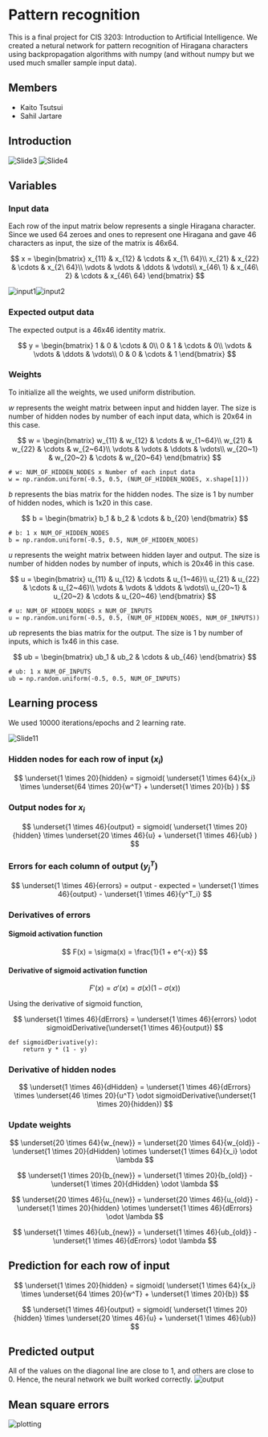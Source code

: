# Pattern recognition
This is a final project for CIS 3203: Introduction to Artificial Intelligence. We created a netural network for pattern recognition of Hiragana characters using backpropagation algorithms with numpy (and without numpy but we used much smaller sample input data).

## Members
- Kaito Tsutsui
- Sahil Jartare

## Introduction
![Slide3](https://github.com/ktsu2i/pattern-recognition/assets/101069375/44f13eda-7f6a-4cdb-b317-1f17dce58149)
![Slide4](https://github.com/ktsu2i/pattern-recognition/assets/101069375/a47cf0d0-af1b-44d2-9df0-5b6f4c2eb6a4)

## Variables
### Input data
Each row of the input matrix below represents a single Hiragana character. Since we used 64 zeroes and ones to represent one Hiragana and gave 46 characters as input, the size of the matrix is 46x64.

$$
x =
\begin{bmatrix}
x_{11} & x_{12} & \cdots & x_{1\ 64}\\
x_{21} & x_{22} & \cdots & x_{2\ 64}\\
\vdots & \vdots & \ddots & \vdots\\
x_{46\ 1} & x_{46\ 2} & \cdots & x_{46\ 64}
\end{bmatrix}
$$

![input1](https://github.com/ktsu2i/pattern-recognition/assets/101069375/f46eaff5-5109-4b14-82d7-2f360da5dac4)![input2](https://github.com/ktsu2i/pattern-recognition/assets/101069375/527792b3-0ae7-435d-be86-ce7f898f850e)

### Expected output data
The expected output is a 46x46 identity matrix.

$$
y =
\begin{bmatrix}
1 & 0 & \cdots & 0\\
0 & 1 & \cdots & 0\\
\vdots & \vdots & \ddots & \vdots\\
0 & 0 & \cdots & 1
\end{bmatrix}
$$

### Weights
To initialize all the weights, we used uniform distribution.

$w$ represents the weight matrix between input and hidden layer. The size is number of hidden nodes by number of each input data, which is 20x64 in this case.

$$
w =
\begin{bmatrix}
w_{11} & w_{12} & \cdots & w_{1~64}\\
w_{21} & w_{22} & \cdots & w_{2~64}\\
\vdots & \vdots & \ddots & \vdots\\
w_{20~1} & w_{20~2} & \cdots & w_{20~64}
\end{bmatrix}
$$

```
# w: NUM_OF_HIDDEN_NODES x Number of each input data
w = np.random.uniform(-0.5, 0.5, (NUM_OF_HIDDEN_NODES, x.shape[1]))
```

$b$ represents the bias matrix for the hidden nodes. The size is 1 by number of hidden nodes, which is 1x20 in this case.

$$
b =
\begin{bmatrix}
b_1 & b_2 & \cdots & b_{20}
\end{bmatrix}
$$

```
# b: 1 x NUM_OF_HIDDEN_NODES
b = np.random.uniform(-0.5, 0.5, NUM_OF_HIDDEN_NODES)
```

$u$ represents the weight matrix between hidden layer and output. The size is number of hidden nodes by number of inputs, which is 20x46 in this case.

$$
u =
\begin{bmatrix}
u_{11} & u_{12} & \cdots & u_{1~46}\\
u_{21} & u_{22} & \cdots & u_{2~46}\\
\vdots & \vdots & \ddots & \vdots\\
u_{20~1} & u_{20~2} & \cdots & u_{20~46}
\end{bmatrix}
$$

```
# u: NUM_OF_HIDDEN_NODES x NUM_OF_INPUTS
u = np.random.uniform(-0.5, 0.5, (NUM_OF_HIDDEN_NODES, NUM_OF_INPUTS))
```

$ub$ represents the bias matrix for the output. The size is 1 by number of inputs, which is 1x46 in  this case.

$$
ub =
\begin{bmatrix}
ub_1 & ub_2 & \cdots & ub_{46}
\end{bmatrix}
$$

```
# ub: 1 x NUM_OF_INPUTS
ub = np.random.uniform(-0.5, 0.5, NUM_OF_INPUTS)
```

## Learning process
We used 10000 iterations/epochs and 2 learning rate.

![Slide11](https://github.com/ktsu2i/pattern-recognition/assets/101069375/8d9b8b13-8c9e-4243-b055-0811192e842f)

### Hidden nodes for each row of input ($x_i$)

$$
\underset{1 \times 20}{hidden} =  sigmoid( \underset{1 \times 64}{x_i} \times \underset{64 \times 20}{w^T} + \underset{1 \times 20}{b} )
$$

### Output nodes for $x_i$

$$
\underset{1 \times 46}{output} =  sigmoid( \underset{1 \times 20}{hidden} \times \underset{20 \times 46}{u} + \underset{1 \times 46}{ub} )
$$

### Errors for each column of output ($y^T_j$)

$$
\underset{1 \times 46}{errors} = output - expected = \underset{1 \times 46}{output} - \underset{1 \times 46}{y^T_i}
$$

### Derivatives of errors
#### Sigmoid activation function

$$
F(x) = \sigma(x) = \frac{1}{1 + e^{-x}}
$$

#### Derivative of sigmoid activation function

$$
F'(x) = \sigma '(x) = \sigma (x) (1 - \sigma (x))
$$

Using the derivative of sigmoid function,

$$
\underset{1 \times 46}{dErrors} = \underset{1 \times 46}{errors} \odot sigmoidDerivative(\underset{1 \times 46}{output})
$$

```
def sigmoidDerivative(y):
    return y * (1 - y)
```

### Derivative of hidden nodes

$$
\underset{1 \times 46}{dHidden} = \underset{1 \times 46}{dErrors} \times \underset{46 \times 20}{u^T} \odot sigmoidDerivative(\underset{1 \times 20}{hidden})
$$

### Update weights

$$
\underset{20 \times 64}{w_{new}} = \underset{20 \times 64}{w_{old}} - \underset{1 \times 20}{dHidden} \otimes \underset{1 \times 64}{x_i} \odot \lambda
$$

$$
\underset{1 \times 20}{b_{new}} = \underset{1 \times 20}{b_{old}} - \underset{1 \times 20}{dHidden} \odot \lambda
$$

$$
\underset{20 \times 46}{u_{new}} = \underset{20 \times 46}{u_{old}} - \underset{1 \times 20}{hidden} \otimes \underset{1 \times 46}{dErrors} \odot \lambda
$$

$$
\underset{1 \times 46}{ub_{new}} = \underset{1 \times 46}{ub_{old}} - \underset{1 \times 46}{dErrors} \odot \lambda
$$

## Prediction for each row of input

$$
\underset{1 \times 20}{hidden} = sigmoid( \underset{1 \times 64}{x_i} \times \underset{64 \times 20}{w^T} + \underset{1 \times 20}{b})
$$

$$
\underset{1 \times 46}{output} = sigmoid( \underset{1 \times 20}{hidden} \times \underset{20 \times 46}{u} + \underset{1 \times 46}{ub})
$$

## Predicted output
All of the values on the diagonal line are close to 1, and others are close to 0. Hence, the neural network we built worked correctly.
![output](https://github.com/ktsu2i/pattern-recognition/assets/101069375/1a0fc744-29e1-4a98-941a-5a3a1c28c38c)

## Mean square errors
![plotting](https://github.com/ktsu2i/pattern-recognition/assets/101069375/1420119a-9148-45e3-a729-262c1243b56e)
